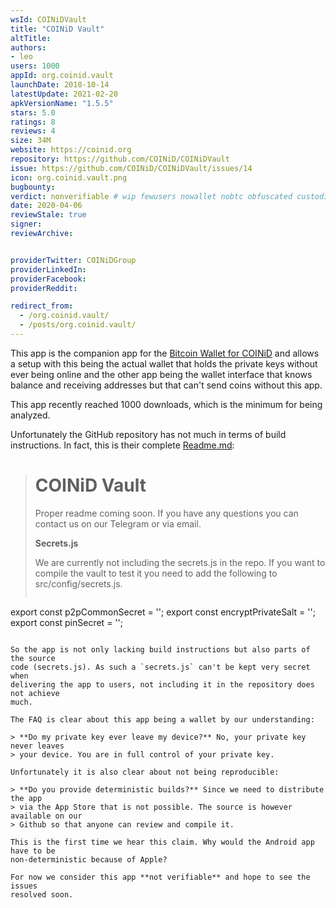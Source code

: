 ```yaml
---
wsId: COINiDVault
title: "COINiD Vault"
altTitle: 
authors:
- leo
users: 1000
appId: org.coinid.vault
launchDate: 2018-10-14
latestUpdate: 2021-02-20
apkVersionName: "1.5.5"
stars: 5.0
ratings: 8
reviews: 4
size: 34M
website: https://coinid.org
repository: https://github.com/COINiD/COINiDVault
issue: https://github.com/COINiD/COINiDVault/issues/14
icon: org.coinid.vault.png
bugbounty: 
verdict: nonverifiable # wip fewusers nowallet nobtc obfuscated custodial nosource nonverifiable reproducible bounty defunct
date: 2020-04-06
reviewStale: true
signer: 
reviewArchive:


providerTwitter: COINiDGroup
providerLinkedIn: 
providerFacebook: 
providerReddit: 

redirect_from:
  - /org.coinid.vault/
  - /posts/org.coinid.vault/
---
```



This app is the companion app for the
[Bitcoin Wallet for COINiD](/org.coinid.wallet.btc/)
and allows a setup with this being the actual wallet that holds the private keys
without ever being online and the other app being the wallet interface that
knows balance and receiving addresses but that can't send coins without this
app.

This app recently reached 1000 downloads, which is the minimum for being
analyzed.

Unfortunately the GitHub repository has not much in terms of build instructions.
In fact, this is their complete
[Readme.md](https://github.com/COINiD/COINiDVault/blob/master/README.md):

> # COINiD Vault
> 
> Proper readme coming soon. If you have any questions you can contact us on our
> Telegram or via email.
> 
> **Secrets.js**
> 
> We are currently not including the secrets.js in the repo. If you want to
> compile the vault to test it you need to add the following to
> src/config/secrets.js.
> 
> ```
  export const p2pCommonSecret = '';
  export const encryptPrivateSalt = '';
  export const pinSecret = '';
```

So the app is not only lacking build instructions but also parts of the source
code (secrets.js). As such a `secrets.js` can't be kept very secret when
delivering the app to users, not including it in the repository does not achieve
much.

The FAQ is clear about this app being a wallet by our understanding:

> **Do my private key ever leave my device?** No, your private key never leaves
> your device. You are in full control of your private key.

Unfortunately it is also clear about not being reproducible:

> **Do you provide deterministic builds?** Since we need to distribute the app
> via the App Store that is not possible. The source is however available on our
> Github so that anyone can review and compile it.

This is the first time we hear this claim. Why would the Android app have to be
non-deterministic because of Apple?

For now we consider this app **not verifiable** and hope to see the issues
resolved soon.

